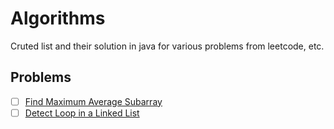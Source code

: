 # Algorithms

Cruted list and their solution in java for various problems from leetcode, etc.

## Problems

- [ ] [Find Maximum Average Subarray](Find%20Maximum%20Average%20Subarray)
- [ ] [Detect Loop in a Linked List](Detect%20Loop%20in%20a%20Linked%20List)
